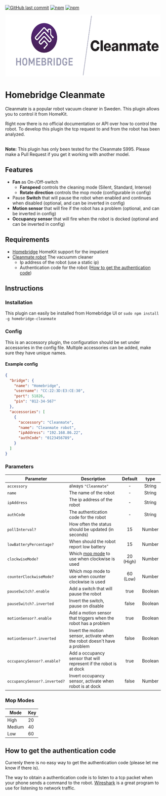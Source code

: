 [![GitHub last commit](https://img.shields.io/github/last-commit/albinmedoc/homebridge-cleanmate.svg)](https://github.com/albinmedoc/homebridge-cleanmate)
[![npm](https://img.shields.io/npm/v/homebridge-cleanmate?label=npm%20package)](https://github.com/albinmedoc/homebridge-cleanmate)
[![npm](https://img.shields.io/npm/dt/homebridge-cleanmate.svg)](https://www.npmjs.com/package/homebridge-cleanmate)

<p align="center">
  <img src="assets/homebridge-cleanmate-logo.png" height="200px">
</p>

# Homebridge Cleanmate
Cleanmate is a popular robot vacuum cleaner in Sweden. This plugin allows you to control it from HomeKit.

Right now there is no official documentation or API over how to control the robot. To develop this plugin the tcp request to and from the robot has been analyzed. 


<br>**Note:** This plugin has only been tested for the Cleanmate S995. Please make a Pull Request if you get it working with another model.

## Features
* **Fan** as On-/Off-switch
  * **Fanspeed** controls the cleaning mode (Silent, Standard, Intense)
  * **Rotate direction** controls the mop mode (configurable in config)
* Pause **Switch** that will pause the robot when enabled and continues when disabled (optional, and can be inverted in config)
* **Motion sensor** that will fire if the robot has a problem (optional, and can be inverted in config)
* **Occupancy sensor** that will fire when the robot is docked (optional and can be inverted in config) 

## Requirements
- [Homebridge](https://github.com/nfarina/homebridge) HomeKit support for the impatient
- [Cleanmate robot](https://www.cleanmate.se/) The vacuumm cleaner
  - Ip address of the robot (use a static ip)
  - Authentication code for the robot ([How to get the authentication code](#how-to-get-the-authentication-code))

## Instructions
### Installation
This plugin can easily be installed from Homebridge UI or `sudo npm install -g homebridge-cleanmate`

### Config
This is an accessory plugin, the configuration should be set under accessories in the config file. Multiple accessories can be added, make sure they have unique names.

#### Example config
```json
{
  "bridge": {
    "name": "Homebridge",
    "username": "CC:22:3D:E3:CE:30",
    "port": 51826,
    "pin": "012-34-567"
  },
  "accessories": [
    {
      "accessory": "Cleanmate",
      "name": "Cleanmate robot",
      "ipAddress": "192.168.86.22",
      "authCode": "0123456789",
    }
  ]
}
```

### Parameters
| Parameter                    | Description                                                              |  Default  |  type   |
| ---------------------------- | ------------------------------------------------------------------------ | :-------: | :-----: |
| `accessory`                  | always `"Cleanmate"`                                                     |     -     | String  |
| `name`                       | The name of the robot                                                    |     -     | String  |
| `ipAddress`                  | The ip address of the robot                                              |     -     | String  |
| `authCode`                   | The authentication code for the robot                                    |     -     | String  |
| `pollInterval?`              | How often the status should be updated (in seconds)                      |    15     | Number  |
| `lowBatteryPercentage?`      | When should the robot report low battery                                 |    15     | Number  |
| `clockwiseMode?`             | Which [mop mode](#mop-modes) to use when clockwise is used               | 20 (High) | Number  |
| `counterClockwiseMode?`      | Which mop mode to use when counter clockwise is used                     | 60 (Low)  | Number  |
| `pauseSwitch?.enable`        | Add a switch that will pause the robot                                   |   true    | Boolean |
| `pauseSwitch?.inverted`      | Invert the switch, pause on disable                                      |   false   | Boolean |
| `motionSensor?.enable`       | Add a motion sensor that triggers when the robot has a problem           |   true    | Boolean |
| `motionSensor?.inverted`     | Invert the motion sensor, activate when the robot doesn't have a problem |   false   | Boolean |
| `occupancySensor?.enable?`   | Add a occupancy sensor that will represent if the robot is at dock       |   true    | Boolean |
| `occupancySensor?.inverted?` | Invert occupancy sensor, activate when robot is at dock                  |   false   | Number  |

### Mop Modes
| Mode   | Key |
| ------ | --- |
| High   | 20  |
| Medium | 40  |
| Low    | 60  |

## How to get the authentication code
Currenly there is no easy way to get the authentication code (please let me know if there is).

The way to obtain a authentication code is to listen to a tcp packet when your phone sends a command to the robot. [Wireshark](https://www.wireshark.org/) is a great program to use for listening to network traffic.
